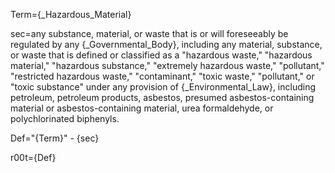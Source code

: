 Term={_Hazardous_Material}

sec=any substance, material, or waste that is or will foreseeably be regulated by any {_Governmental_Body}, including any material, substance, or waste that is defined or classified as a "hazardous waste," "hazardous material," "hazardous substance," "extremely hazardous waste," "pollutant," "restricted hazardous waste," "contaminant," "toxic waste," "pollutant," or "toxic substance" under any provision of {_Environmental_Law}, including petroleum, petroleum products, asbestos, presumed asbestos-containing material or asbestos-containing material, urea formaldehyde, or polychlorinated biphenyls.

Def="{Term}" - {sec}

r00t={Def}
